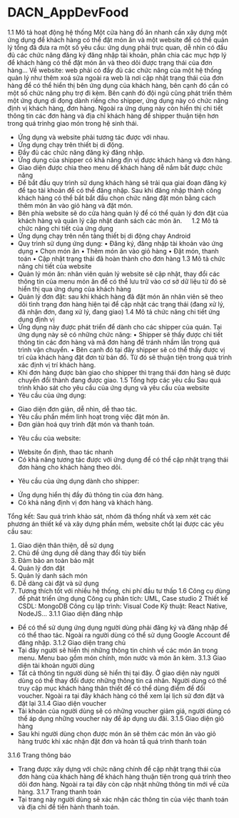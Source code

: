 # DACN_AppDevFood
1.1	Mô tả hoạt động hệ thống
Một cửa hàng đồ ăn nhanh cần xây dựng một ứng dụng để khách hàng có thể đặt món ăn và một website để có thể quản lý tổng đã đưa ra một số yêu cầu: ứng dụng phải trực quan, dễ nhìn có đầu đủ các chức năng đăng ký đăng nhập tài khoản, phân chia các mục hợp lý để khách hàng có thể đặt món ăn và theo dõi được trạng thái của đơn hàng… Về website: web phải có đầy đủ các chức năng của một hệ thống quản lý như thêm xoá sửa ngoài ra web là nơi cập nhật trạng thái của đơn hàng để có thể hiển thị bên ứng dụng của khách hàng, bên cạnh đó cần có một số chức năng phụ trợ đi kèm. Bên cạnh đó đội ngũ cũng phát triển thêm một ứng dụng di đọng dành riềng cho shipper, ứng dụng này có chức năng định vị khách hàng, đơn hàng. Ngoài ra ứng dụng này còn hiển thị chi tiết thông tin các đơn hàng và địa chỉ khách hàng để shipper thuận tiện hơn trong quá trinhg giao món trong hệ sinh thái.
-	Ứng dụng và website phải tương tác được với nhau.
-	Ứng dụng chạy trên thiết bị di động.
-	Đầy đủ các chức năng đăng ký đăng nhập. 
-	Ứng dụng của shipper có khả năng địn vị được khách hàng và đơn hàng. 
-	Giao diện được chia theo menu dể khách hàng dễ nắm bắt được chức năng
-	Để bắt đầu quy trình sử dụng khách hàng sẽ trải qua giai đoạn đăng ký để tạo tài khoản để có thể đăng nhập. Sau khi đăng nhập thành công khách hàng có thể bắt bắt đầu chọn chức năng đặt món bằng cách thêm món ăn vào giỏ hàng và đặt món. 
-	Bên phía website sẽ do cửa hàng quản lý để có thể quản lý đơn đặt của khách hàng và quản lý  cập nhật danh sách các món ăn.
 
1.2	Mô tả chức năng chi tiết của ứng dụng 
-	Ứng dụng chạy trên nền tảng thiết bị di động chạy Android 
-	Quy trình sử dụng ứng dụng: 
•	Đăng ký, đăng nhập tài khoản vào ứng dụng
•	Chọn món ăn 
•	Thêm món ăn vào giỏ hàng
•	Đặt món, thanh toán
•	Cập nhật trạng thái đã hoàn thành cho đơn hàng
1.3	Mô tả chức năng chi tiết của website
-	Quản lý món ăn:  nhân viên quản lý website sẽ cập nhật, thay đổi các thông tin của menu món ăn để có thể lưu trữ vào cơ sở dữ liệu từ đó sẽ hiển thị qua ứng dụng của khách hàng
-	Quản lý đơn đặt: sau khi khách hàng đã đặt món ăn nhân viên sẽ theo dõi tình trạng đơn hàng hiện tại để cập nhật các trạng thái (đang xử lý, đã nhận đơn, đang xử lý, đang giao)
1.4	Mô tả chức năng chi tiết ứng dụng định vị
-	Ứng dụng này được phát triển để dành cho các shipper của quán. Tại ứng dụng này sẽ có những chức năng:
•	Shipper sẽ thấy được chi tiết thông tin các đơn hàng và mã đơn hàng để tránh nhầm lẫn trong quá trình vận chuyển.
•	Bên cạnh đó tại đây shipper sẽ có thể thấy được vị trí của khách hàng đặt đơn từ bản đồ. Từ đó sẽ thuận tiện trong quá trình xác định vị trí khách hàng.
-	Khi đơn hàng được  bàn giao cho shipper  thì trạng thái đơn hàng sẽ được chuyển đổi thành đang được giao.
1.5	Tổng hợp các yêu cầu
Sau quá trình khảo sát cho yêu cầu của ứng dụng và yêu cầu của website
-	Yêu cầu của ứng dụng: 
+  	Giao diện đơn giản, dễ nhìn, dễ thao tác.
+ 	Yêu cầu phần mềm linh hoạt trong việc đặt món ăn.
+	Đơn giản hoá quy trình đặt món và thanh toán.
-	Yêu cầu của website:
+ 	Website ổn định, thao tác nhanh
+	Có khả năng tương tác được với ứng dụng để có thể cập nhật trạng thái đơn hàng cho khách hàng theo dõi. 
-	Yêu cầu của ứng dụng dành cho shipper:
+ 	Ứng dụng hiển thị đầy đủ thông tin của đơn hàng. 
+	Có khả năng định vị đơn hàng  và khách hàng. 

Tổng kết:
	 Sau quá trình khảo sát, nhóm đã thống nhất và xem xét các phương án thiết kế và xây dựng phần mềm, website chốt lại được các yêu cầu  sau:
1.	Giao diện thân thiện, dễ sử dụng
2.	Chủ đề ứng dụng dễ dàng thay đổi tùy biến
3.	Đảm bảo an toàn bảo mật
4.	Quản lý đơn đặt
5.	Quản lý danh sách món 
6.	Dễ dàng cài đặt và sử dụng
7.	Tương thích tốt với nhiều hệ thống, chi phí đầu tư thấp
1.6	Công cụ dùng để phát triển ứng dụng
Công cụ phân tích: UML, Case studio 2
Thiết kế CSDL: MongoDB
Công cụ lập trình: Visual Code
Kỹ thuật: React Native, NodeJS…
3.1.1 Giao diện đăng nhập
- Để có thể sử dụng ứng dụng người dùng phải đăng ký và đăng nhập để có thể thao tác. Ngoài ra người dùng có thể sử dụng Google Account để đăng nhập.
3.1.2 Giao diện trang chủ
- Tại đây người sẽ hiển thị những thông tin chính về các món ăn trong menu. Menu bao gồm món chính, món nước và món ăn kèm.
3.1.3 Giao diện tài khoản người dùng
- Tất cả thông tin người dùng sẽ hiển thị tại đây. Ở giao diện này người dùng có thể thay đổi được những thông tin cá nhân. Người dùng có thể truy cập mục khách hàng thân thiết để có thể dùng điểm để đổi voucher. Ngoài ra tại đây khách hàng có thể xem lại lịch sử đơn đặt và đặt lại
3.1.4	 Giao diện voucher
- Tài khoản của người dùng sẽ có những voucher giảm giá, người dùng có thể áp  dụng những voucher này để áp dụng ưu đãi. 
3.1.5 	Giao diện giỏ hàng
- Sau khi người dùng chọn được món ăn  sẽ thêm các món ăn vào giỏ hàng trước khi xác nhận đặt đơn và hoàn tẩ quá trình thanh toán

3.1.6	Trang thông báo
- Trang được xây dựng với chức năng chính để cập nhật trạng thái của đơn hàng của khách hàng để khách hàng thuận tiện trong quá trình theo dõi đơn hàng. Ngoài ra tại đây còn cập nhật những thông tin mới về cửa hàng.
3.1.7	Trang thanh toán 
- Tại trang này người dùng sẽ xác nhận các thông tin của việc thanh toán và địa chỉ để tiến hành thanh toán.
